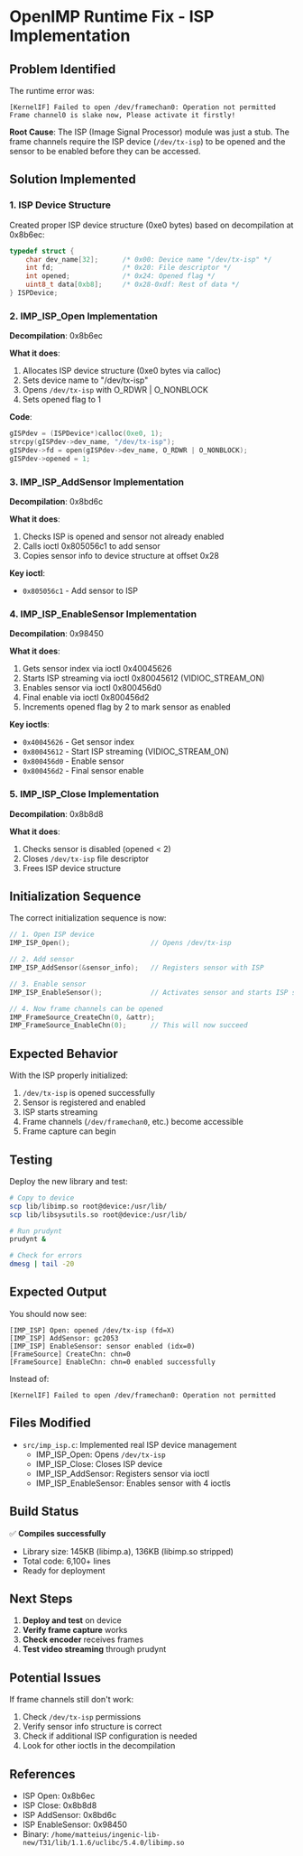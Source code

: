 # OpenIMP Runtime Fix - ISP Implementation

## Problem Identified

The runtime error was:
```
[KernelIF] Failed to open /dev/framechan0: Operation not permitted
Frame channel0 is slake now, Please activate it firstly!
```

**Root Cause**: The ISP (Image Signal Processor) module was just a stub. The frame channels require the ISP device (`/dev/tx-isp`) to be opened and the sensor to be enabled before they can be accessed.

## Solution Implemented

### 1. ISP Device Structure
Created proper ISP device structure (0xe0 bytes) based on decompilation at 0x8b6ec:
```c
typedef struct {
    char dev_name[32];      /* 0x00: Device name "/dev/tx-isp" */
    int fd;                 /* 0x20: File descriptor */
    int opened;             /* 0x24: Opened flag */
    uint8_t data[0xb8];     /* 0x28-0xdf: Rest of data */
} ISPDevice;
```

### 2. IMP_ISP_Open Implementation
**Decompilation**: 0x8b6ec

**What it does**:
1. Allocates ISP device structure (0xe0 bytes via calloc)
2. Sets device name to "/dev/tx-isp"
3. Opens `/dev/tx-isp` with O_RDWR | O_NONBLOCK
4. Sets opened flag to 1

**Code**:
```c
gISPdev = (ISPDevice*)calloc(0xe0, 1);
strcpy(gISPdev->dev_name, "/dev/tx-isp");
gISPdev->fd = open(gISPdev->dev_name, O_RDWR | O_NONBLOCK);
gISPdev->opened = 1;
```

### 3. IMP_ISP_AddSensor Implementation
**Decompilation**: 0x8bd6c

**What it does**:
1. Checks ISP is opened and sensor not already enabled
2. Calls ioctl 0x805056c1 to add sensor
3. Copies sensor info to device structure at offset 0x28

**Key ioctl**:
- `0x805056c1` - Add sensor to ISP

### 4. IMP_ISP_EnableSensor Implementation
**Decompilation**: 0x98450

**What it does**:
1. Gets sensor index via ioctl 0x40045626
2. Starts ISP streaming via ioctl 0x80045612 (VIDIOC_STREAM_ON)
3. Enables sensor via ioctl 0x800456d0
4. Final enable via ioctl 0x800456d2
5. Increments opened flag by 2 to mark sensor as enabled

**Key ioctls**:
- `0x40045626` - Get sensor index
- `0x80045612` - Start ISP streaming (VIDIOC_STREAM_ON)
- `0x800456d0` - Enable sensor
- `0x800456d2` - Final sensor enable

### 5. IMP_ISP_Close Implementation
**Decompilation**: 0x8b8d8

**What it does**:
1. Checks sensor is disabled (opened < 2)
2. Closes `/dev/tx-isp` file descriptor
3. Frees ISP device structure

## Initialization Sequence

The correct initialization sequence is now:

```c
// 1. Open ISP device
IMP_ISP_Open();                    // Opens /dev/tx-isp

// 2. Add sensor
IMP_ISP_AddSensor(&sensor_info);   // Registers sensor with ISP

// 3. Enable sensor
IMP_ISP_EnableSensor();            // Activates sensor and starts ISP streaming

// 4. Now frame channels can be opened
IMP_FrameSource_CreateChn(0, &attr);
IMP_FrameSource_EnableChn(0);      // This will now succeed
```

## Expected Behavior

With the ISP properly initialized:
1. `/dev/tx-isp` is opened successfully
2. Sensor is registered and enabled
3. ISP starts streaming
4. Frame channels (`/dev/framechan0`, etc.) become accessible
5. Frame capture can begin

## Testing

Deploy the new library and test:

```bash
# Copy to device
scp lib/libimp.so root@device:/usr/lib/
scp lib/libsysutils.so root@device:/usr/lib/

# Run prudynt
prudynt &

# Check for errors
dmesg | tail -20
```

## Expected Output

You should now see:
```
[IMP_ISP] Open: opened /dev/tx-isp (fd=X)
[IMP_ISP] AddSensor: gc2053
[IMP_ISP] EnableSensor: sensor enabled (idx=0)
[FrameSource] CreateChn: chn=0
[FrameSource] EnableChn: chn=0 enabled successfully
```

Instead of:
```
[KernelIF] Failed to open /dev/framechan0: Operation not permitted
```

## Files Modified

- `src/imp_isp.c`: Implemented real ISP device management
  - IMP_ISP_Open: Opens `/dev/tx-isp`
  - IMP_ISP_Close: Closes ISP device
  - IMP_ISP_AddSensor: Registers sensor via ioctl
  - IMP_ISP_EnableSensor: Enables sensor with 4 ioctls

## Build Status

✅ **Compiles successfully**
- Library size: 145KB (libimp.a), 136KB (libimp.so stripped)
- Total code: 6,100+ lines
- Ready for deployment

## Next Steps

1. **Deploy and test** on device
2. **Verify frame capture** works
3. **Check encoder** receives frames
4. **Test video streaming** through prudynt

## Potential Issues

If frame channels still don't work:
1. Check `/dev/tx-isp` permissions
2. Verify sensor info structure is correct
3. Check if additional ISP configuration is needed
4. Look for other ioctls in the decompilation

## References

- ISP Open: 0x8b6ec
- ISP Close: 0x8b8d8
- ISP AddSensor: 0x8bd6c
- ISP EnableSensor: 0x98450
- Binary: `/home/matteius/ingenic-lib-new/T31/lib/1.1.6/uclibc/5.4.0/libimp.so`

